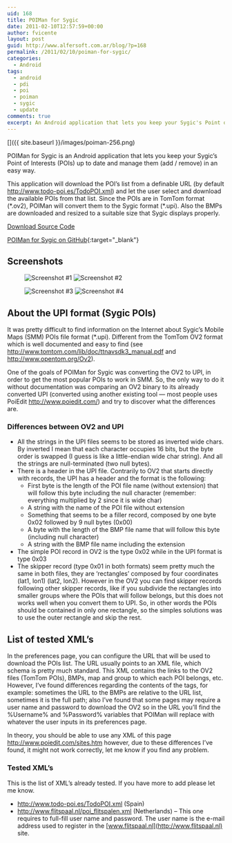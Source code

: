 ```yaml
---
uid: 168
title: POIMan for Sygic
date: 2011-02-10T12:57:59+00:00
author: fvicente
layout: post
guid: http://www.alfersoft.com.ar/blog/?p=168
permalink: /2011/02/10/poiman-for-sygic/
categories:
  - Android
tags:
  - android
  - pdi
  - poi
  - poiman
  - sygic
  - update
comments: true
excerpt: An Android application that lets you keep your Sygic's Point of Interests (POIs) up to date and manage them (add / remove) in an easy way
---
```

[<img src="{{ site.baseurl }}/images/poiman-256.png" alt="" title="POIMan for Sygic" />]({{ site.baseurl }}/images/poiman-256.png)

POIMan for Sygic is an Android application that lets you keep your Sygic&#8217;s Point of Interests (POIs) up to date and manage them (add / remove) in an easy way.

This application will download the POI&#8217;s list from a definable URL (by default <http://www.todo-poi.es/TodoPOI.xml>) and let the user select and download the available POIs from that list. Since the POIs are in TomTom format (\*.ov2), POIMan will convert them to the Sygic format (\*.upi). Also the BMPs are downloaded and resized to a suitable size that Sygic displays properly.

<a title="Download POIMan for Sygic" markdown="0" href="https://github.com/fvicente/poiman-for-sygic/archive/master.zip" class="btn">Download Source Code</a>

[POIMan for Sygic on GitHub](https://github.com/fvicente/poiman-for-sygic "POIMan for Sygic on GitHub"){:target="_blank"}

## Screenshots

<figure class="half">
	<img src="{{ site.baseurl }}/images/poiman-ss01.png" alt="Screenshot #1"/>
	<img src="{{ site.baseurl }}/images/poiman-ss02.png" alt="Screenshot #2"/>
</figure>
<figure class="half">
	<img src="{{ site.baseurl }}/images/poiman-ss03.png" alt="Screenshot #3"/>
	<img src="{{ site.baseurl }}/images/poiman-ss04.png" alt="Screenshot #4"/>
</figure>

<!--more-->

## About the UPI format (Sygic POIs)

It was pretty difficult to find information on the Internet about Sygic&#8217;s Mobile Maps (SMM) POIs file format (\*.upi). Different from the TomTom OV2 format which is well documented and easy to find (see <http://www.tomtom.com/lib/doc/ttnavsdk3_manual.pdf> and <http://www.opentom.org/Ov2>).

One of the goals of POIMan for Sygic was converting the OV2 to UPI, in order to get the most popular POIs to work in SMM. So, the only way to do it without documentation was comparing an OV2 binary to its already converted UPI (converted using another existing tool &#8212; most people uses PoiEdit <http://www.poiedit.com/>) and try to discover what the differences are.

### Differences between OV2 and UPI

* All the strings in the UPI files seems to be stored as inverted wide chars. By inverted I mean that each character occupies 16 bits, but the byte order is swapped (I guess is like a little-endian wide char string). And all the strings are null-terminated (two null bytes).
* There is a header in the UPI file. Contrarily to OV2 that starts directly with records, the UPI has a header and the format is the following:
	* First byte is the length of the POI file name (without extension) that will follow this byte including the null character (remember: everything multiplied by 2 since it is wide char)
	* A string with the name of the POI file without extension
	* Something that seems to be a filler record, composed by one byte 0x02 followed by 9 null bytes (0x00)
	* A byte with the length of the BMP file name that will follow this byte (including null character)
	* A string with the BMP file name including the extension
* The simple POI record in OV2 is the type 0x02 while in the UPI format is type 0x03
* The skipper record (type 0x01 in both formats) seem pretty much the same in both files, they are &#8216;rectangles&#8217; composed by four coordinates (lat1, lon1) (lat2, lon2). However in the OV2 you can find skipper records following other skipper records, like if you subdivide the rectangles into smaller groups where the POIs that will follow belongs, but this does not works well when you convert them to UPI. So, in other words the POIs should be contained in only one rectangle, so the simples solutions was to use the outer rectangle and skip the rest.

## List of tested XML&#8217;s

In the preferences page, you can configure the URL that will be used to download the POIs list. The URL usually points to an XML file, which schema is pretty much standard. This XML contains the links to the OV2 files (TomTom POIs), BMPs, map and group to which each POI belongs, etc. However, I&#8217;ve found differences regarding the contents of the tags, for example: sometimes the URL to the BMPs are relative to the URL list, sometimes it is the full path; also I&#8217;ve found that some pages may require a user name and password to download the OV2 so in the URL you&#8217;ll find the %Username% and %Password% variables that POIMan will replace with whatever the user inputs in its preferences page.

In theory, you should be able to use any XML of this page <http://www.poiedit.com/sites.htm> however, due to these differences I&#8217;ve found, it might not work correctly, let me know if you find any problem.

### Tested XML&#8217;s

This is the list of XML&#8217;s already tested. If you have more to add please let me know.

* <http://www.todo-poi.es/TodoPOI.xml> (Spain)
* <http://www.flitspaal.nl/poi_flitspalen.xml> (Netherlands) &#8211; This one requires to full-fill user name and password. The user name is the e-mail address used to register in the [www.flitspaal.nl](http://www.flitspaal.nl) site.
